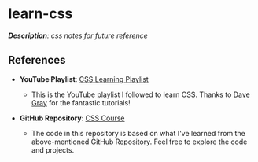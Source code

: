 # learn-css

***Description**: css notes for future reference*

## References

- **YouTube Playlist**: [CSS Learning Playlist](https://www.youtube.com/watch?v=n4R2E7O-Ngo&t=38947s)

  - This is the YouTube playlist I followed to learn CSS. Thanks to [Dave Gray](https://www.youtube.com/@DaveGrayTeachesCode) for the fantastic tutorials!

- **GitHub Repository**: [CSS Course](https://github.com/gitdagray/css_course)
  - The code in this repository is based on what I've learned from the above-mentioned GitHub Repository. Feel free to explore the code and projects.
